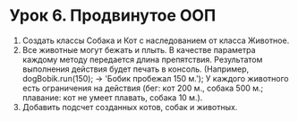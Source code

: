 # Урок 6. Продвинутое ООП

1. Создать классы Собака и Кот с наследованием от класса Животное.
2. Все животные могут бежать и плыть. 
В качестве параметра каждому методу передается длина препятствия. 
Результатом    выполнения действия будет печать в консоль. 
(Например, dogBobik.run(150); -> 'Бобик пробежал 150 м.');
   У каждого животного есть ограничения на действия (бег: кот 200 м., собака 500 м.; плавание: кот не умеет плавать,
   собака 10 м.). 
3. Добавить подсчет созданных котов, собак и животных.